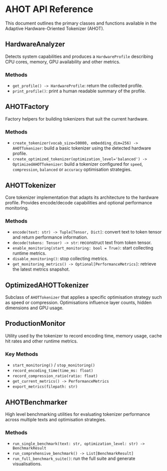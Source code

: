# AHOT API Reference

This document outlines the primary classes and functions available in the
Adaptive Hardware-Oriented Tokenizer (AHOT).

## HardwareAnalyzer
Detects system capabilities and produces a `HardwareProfile` describing CPU
cores, memory, GPU availability and other metrics.

### Methods
- `get_profile() -> HardwareProfile`: return the collected profile.
- `print_profile()`: print a human readable summary of the profile.

## AHOTFactory
Factory helpers for building tokenizers that suit the current hardware.

### Methods
- `create_tokenizer(vocab_size=50000, embedding_dim=256) -> AHOTTokenizer`:
  build a basic tokenizer using the detected hardware profile.
- `create_optimized_tokenizer(optimization_level='balanced') -> OptimizedAHOTTokenizer`:
  build a tokenizer configured for `speed`, `compression`, `balanced` or
  `accuracy` optimisation strategies.

## AHOTTokenizer
Core tokenizer implementation that adapts its architecture to the hardware
profile. Provides encode/decode capabilities and optional performance
monitoring.

### Methods
- `encode(text: str) -> Tuple[Tensor, Dict]`: convert text to token tensor
  and return performance information.
- `decode(tokens: Tensor) -> str`: reconstruct text from token tensor.
- `enable_monitoring(start_monitoring: bool = True)`: start collecting
  runtime metrics.
- `disable_monitoring()`: stop collecting metrics.
- `get_monitoring_metrics() -> Optional[PerformanceMetrics]`: retrieve the
  latest metrics snapshot.

## OptimizedAHOTTokenizer
Subclass of `AHOTTokenizer` that applies a specific optimisation strategy such
as speed or compression. Optimisations influence layer counts, hidden
dimensions and GPU usage.

## ProductionMonitor
Utility used by the tokenizer to record encoding time, memory usage, cache hit
rates and other runtime metrics.

### Key Methods
- `start_monitoring()` / `stop_monitoring()`
- `record_encoding_time(time_ms: float)`
- `record_compression_ratio(ratio: float)`
- `get_current_metrics() -> PerformanceMetrics`
- `export_metrics(filepath: str)`

## AHOTBenchmarker
High level benchmarking utilities for evaluating tokenizer performance across
multiple texts and optimisation strategies.

### Methods
- `run_single_benchmark(text: str, optimization_level: str) -> BenchmarkResult`
- `run_comprehensive_benchmark() -> List[BenchmarkResult]`
- `run_full_benchmark_suite()`: run the full suite and generate visualisations.

